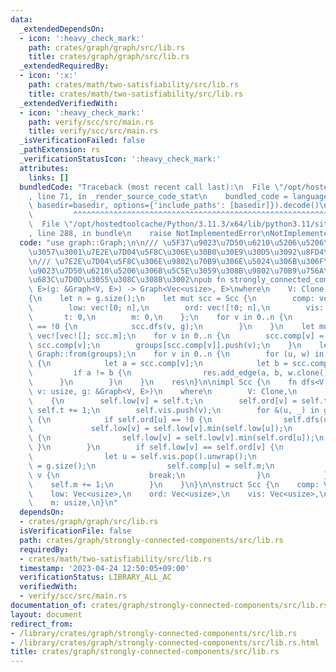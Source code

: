 ```yaml
---
data:
  _extendedDependsOn:
  - icon: ':heavy_check_mark:'
    path: crates/graph/graph/src/lib.rs
    title: crates/graph/graph/src/lib.rs
  _extendedRequiredBy:
  - icon: ':x:'
    path: crates/math/two-satisfiability/src/lib.rs
    title: crates/math/two-satisfiability/src/lib.rs
  _extendedVerifiedWith:
  - icon: ':heavy_check_mark:'
    path: verify/scc/src/main.rs
    title: verify/scc/src/main.rs
  _isVerificationFailed: false
  _pathExtension: rs
  _verificationStatusIcon: ':heavy_check_mark:'
  attributes:
    links: []
  bundledCode: "Traceback (most recent call last):\n  File \"/opt/hostedtoolcache/Python/3.11.3/x64/lib/python3.11/site-packages/onlinejudge_verify/documentation/build.py\"\
    , line 71, in _render_source_code_stat\n    bundled_code = language.bundle(stat.path,\
    \ basedir=basedir, options={'include_paths': [basedir]}).decode()\n          \
    \         ^^^^^^^^^^^^^^^^^^^^^^^^^^^^^^^^^^^^^^^^^^^^^^^^^^^^^^^^^^^^^^^^^^^^^^^^^^^^^^^^^\n\
    \  File \"/opt/hostedtoolcache/Python/3.11.3/x64/lib/python3.11/site-packages/onlinejudge_verify/languages/rust.py\"\
    , line 288, in bundle\n    raise NotImplementedError\nNotImplementedError\n"
  code: "use graph::Graph;\n\n/// \u5F37\u9023\u7D50\u6210\u5206\u5206\u89E3\u3092\
    \u3057\u3001\u7E2E\u7D04\u5F8C\u306E\u30B0\u30E9\u30D5\u3092\u8FD4\u3059\u3002\
    \n/// \u7E2E\u7D04\u5F8C\u306E\u9802\u70B9\u306E\u5024\u306B\u306F\u3001\u5F37\
    \u9023\u7D50\u6210\u5206\u306B\u5C5E\u3059\u308B\u9802\u70B9\u756A\u53F7\u304C\
    \u683C\u7D0D\u3055\u308C\u308B\u3002\npub fn strongly_connected_components<V,\
    \ E>(g: &Graph<V, E>) -> Graph<Vec<usize>, E>\nwhere\n    V: Clone,\n    E: Clone,\n\
    {\n    let n = g.size();\n    let mut scc = Scc {\n        comp: vec![0; n],\n\
    \        low: vec![0; n],\n        ord: vec![!0; n],\n        vis: vec![],\n \
    \       t: 0,\n        m: 0,\n    };\n    for v in 0..n {\n        if scc.ord[v]\
    \ == !0 {\n            scc.dfs(v, g);\n        }\n    }\n    let mut groups =\
    \ vec![vec![]; scc.m];\n    for v in 0..n {\n        scc.comp[v] = scc.m - 1 -\
    \ scc.comp[v];\n        groups[scc.comp[v]].push(v);\n    }\n    let mut res =\
    \ Graph::from(groups);\n    for v in 0..n {\n        for (u, w) in g.out_edges(v)\
    \ {\n            let a = scc.comp[v];\n            let b = scc.comp[*u];\n   \
    \         if a != b {\n                res.add_edge(a, b, w.clone());\n      \
    \      }\n        }\n    }\n    res\n}\n\nimpl Scc {\n    fn dfs<V, E>(&mut self,\
    \ v: usize, g: &Graph<V, E>)\n    where\n        V: Clone,\n        E: Clone,\n\
    \    {\n        self.low[v] = self.t;\n        self.ord[v] = self.t;\n       \
    \ self.t += 1;\n        self.vis.push(v);\n        for &(u, _) in g.out_edges(v)\
    \ {\n            if self.ord[u] == !0 {\n                self.dfs(u, g);\n   \
    \             self.low[v] = self.low[v].min(self.low[u]);\n            } else\
    \ {\n                self.low[v] = self.low[v].min(self.ord[u]);\n           \
    \ }\n        }\n        if self.low[v] == self.ord[v] {\n            loop {\n\
    \                let u = self.vis.pop().unwrap();\n                self.ord[u]\
    \ = g.size();\n                self.comp[u] = self.m;\n                if u ==\
    \ v {\n                    break;\n                }\n            }\n        \
    \    self.m += 1;\n        }\n    }\n}\n\nstruct Scc {\n    comp: Vec<usize>,\n\
    \    low: Vec<usize>,\n    ord: Vec<usize>,\n    vis: Vec<usize>,\n    t: usize,\n\
    \    m: usize,\n}\n"
  dependsOn:
  - crates/graph/graph/src/lib.rs
  isVerificationFile: false
  path: crates/graph/strongly-connected-components/src/lib.rs
  requiredBy:
  - crates/math/two-satisfiability/src/lib.rs
  timestamp: '2023-04-24 12:50:05+09:00'
  verificationStatus: LIBRARY_ALL_AC
  verifiedWith:
  - verify/scc/src/main.rs
documentation_of: crates/graph/strongly-connected-components/src/lib.rs
layout: document
redirect_from:
- /library/crates/graph/strongly-connected-components/src/lib.rs
- /library/crates/graph/strongly-connected-components/src/lib.rs.html
title: crates/graph/strongly-connected-components/src/lib.rs
---
```

